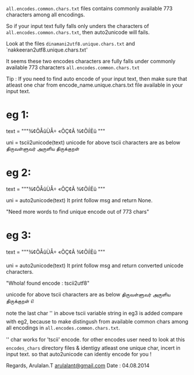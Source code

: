 `all.encodes.common.chars.txt` files contains commonly available 773 characters 
among all encodings.

So if your input text fully falls only unders the characters of 
`all.encodes.common.chars.txt`, then auto2unicode will fails.


Look at the files 
`dinamani2utf8.unique.chars.txt` and `nakkeeran2utf8.unique.chars.txt'

It seems these two encodes characters are fully falls under commonly available
773 characters `all.encodes.common.chars.txt`

Tip : If you need to find auto encode of your input text, then make sure that
atleast one char from encode_name.unique.chars.txt file available in your 
input text.


eg 1:
====

text = """¾¢ÕÅûÙÅ÷ 
«ÕÇ¢Â ¾¢ÕìÌÈû  """

uni = tscii2unicode(text)
unicode for above tscii characters are as below
திருவள்ளுவர் 
அருளிய திருக்குறள்  


eg 2:
=====
text = """¾¢ÕÅûÙÅ÷ 
«ÕÇ¢Â ¾¢ÕìÌÈû  """

uni = auto2unicode(text)
It print follow msg and return None.

"Need more words to find unique encode out of 773 chars"


eg 3:
=====
text = """¾¢ÕÅûÙÅ÷ 
«ÕÇ¢Â ¾¢ÕìÌÈû  """

uni = auto2unicode(text)
It print follow msg and return converted unicode characters.

"Whola! found encode :  tscii2utf8"

unicode for above tscii characters are as below
திருவள்ளுவர் அருளிய திருக்குறள்  ௭


note the last char '' in above tscii variable string in eg3 is added compare
with eg2, because to make distingush from available common chars among all 
encodings in `all.encodes.common.chars.txt`.  

'' char works for 'tscii' encode.
for other encodes user need to look at this `encodes_chars` directory files &
identigy atleast one unique char, incert in input text. so that auto2unicode
can identiy encode for you ! 


Regards,
Arulalan.T <arulalant@gmail.com>
Date : 04.08.2014





